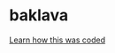 # baklava

[Learn how this was coded](https://youtu.be/acaGxUr4auE?list=PLN3n1USn4xlkC8xrNQoB4juXlqhxsx4xU)
